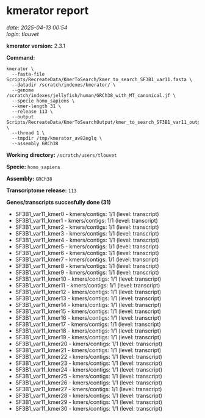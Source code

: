 # kmerator report
*date: 2025-04-13 00:54*  
*login: tlouvet*

**kmerator version:** 2.3.1

**Command:**

```
kmerator \
  --fasta-file Scripts/RecreateData/KmerToSearch/kmer_to_search_SF3B1_var11.fasta \
  --datadir /scratch/indexes/kmerator/ \
  --genome /scratch/indexes/jellyfish/human/GRCh38_with_MT_canonical.jf \
  --specie homo_sapiens \
  --kmer-length 31 \
  --release 113 \
  --output Scripts/RecreateData/KmerToSearchOutput/kmer_to_search_SF3B1_var11_output \
  --thread 1 \
  --tmpdir /tmp/kmerator_av82eglq \
  --assembly GRCh38
```

**Working directory:** `/scratch/users/tlouvet`

**Specie:** `homo_sapiens`

**Assembly:** `GRCh38`

**Transcriptome release:** `113`

**Genes/transcripts succesfully done (31)**

- SF3B1_var11_kmer0 - kmers/contigs: 1/1 (level: transcript)
- SF3B1_var11_kmer1 - kmers/contigs: 1/1 (level: transcript)
- SF3B1_var11_kmer2 - kmers/contigs: 1/1 (level: transcript)
- SF3B1_var11_kmer3 - kmers/contigs: 1/1 (level: transcript)
- SF3B1_var11_kmer4 - kmers/contigs: 1/1 (level: transcript)
- SF3B1_var11_kmer5 - kmers/contigs: 1/1 (level: transcript)
- SF3B1_var11_kmer6 - kmers/contigs: 1/1 (level: transcript)
- SF3B1_var11_kmer7 - kmers/contigs: 1/1 (level: transcript)
- SF3B1_var11_kmer8 - kmers/contigs: 1/1 (level: transcript)
- SF3B1_var11_kmer9 - kmers/contigs: 1/1 (level: transcript)
- SF3B1_var11_kmer10 - kmers/contigs: 1/1 (level: transcript)
- SF3B1_var11_kmer11 - kmers/contigs: 1/1 (level: transcript)
- SF3B1_var11_kmer12 - kmers/contigs: 1/1 (level: transcript)
- SF3B1_var11_kmer13 - kmers/contigs: 1/1 (level: transcript)
- SF3B1_var11_kmer14 - kmers/contigs: 1/1 (level: transcript)
- SF3B1_var11_kmer15 - kmers/contigs: 1/1 (level: transcript)
- SF3B1_var11_kmer16 - kmers/contigs: 1/1 (level: transcript)
- SF3B1_var11_kmer17 - kmers/contigs: 1/1 (level: transcript)
- SF3B1_var11_kmer18 - kmers/contigs: 1/1 (level: transcript)
- SF3B1_var11_kmer19 - kmers/contigs: 1/1 (level: transcript)
- SF3B1_var11_kmer20 - kmers/contigs: 1/1 (level: transcript)
- SF3B1_var11_kmer21 - kmers/contigs: 1/1 (level: transcript)
- SF3B1_var11_kmer22 - kmers/contigs: 1/1 (level: transcript)
- SF3B1_var11_kmer23 - kmers/contigs: 1/1 (level: transcript)
- SF3B1_var11_kmer24 - kmers/contigs: 1/1 (level: transcript)
- SF3B1_var11_kmer25 - kmers/contigs: 1/1 (level: transcript)
- SF3B1_var11_kmer26 - kmers/contigs: 1/1 (level: transcript)
- SF3B1_var11_kmer27 - kmers/contigs: 1/1 (level: transcript)
- SF3B1_var11_kmer28 - kmers/contigs: 1/1 (level: transcript)
- SF3B1_var11_kmer29 - kmers/contigs: 1/1 (level: transcript)
- SF3B1_var11_kmer30 - kmers/contigs: 1/1 (level: transcript)
